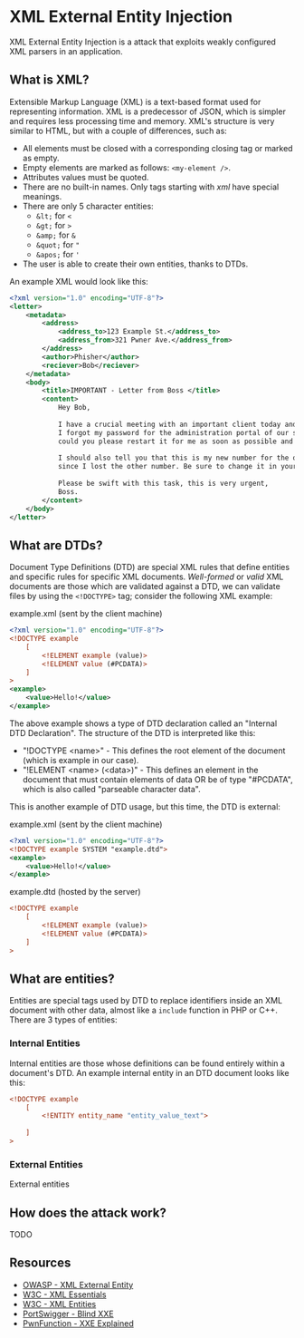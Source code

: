 # XML External Entity Injection

XML External Entity Injection is a attack that exploits weakly configured XML parsers in an application.

## What is XML?

Extensible Markup Language (XML) is a text-based format used for representing information. XML is a predecessor of JSON, which is simpler and requires less processing time and memory. XML's structure is very similar to HTML, but with a couple of differences, such as:

- All elements must be closed with a corresponding closing tag or marked as empty.
- Empty elements are marked as follows: `<my-element />`.
- Attributes values must be quoted.
- There are no built-in names. Only tags starting with *xml* have special meanings.
- There are only 5 character entities: 
    - `&lt;` for `<`
    - `&gt;` for `>`
    - `&amp;` for `&`
    - `&quot;` for `"`
    - `&apos;` for `'`
- The user is able to create their own entities, thanks to DTDs.

An example XML would look like this:

```xml
<?xml version="1.0" encoding="UTF-8"?>
<letter>
    <metadata>
        <address>
            <address_to>123 Example St.</address_to>
            <address_from>321 Pwner Ave.</address_from>
        </address>
        <author>Phisher</author>
        <reciever>Bob</reciever>
    </metadata>
    <body>
        <title>IMPORTANT - Letter from Boss </title>
        <content>
            Hey Bob,
            
            I have a crucial meeting with an important client today and unfortunately,
            I forgot my password for the administration portal of our site,
            could you please restart it for me as soon as possible and send it to my phone number? 
            
            I should also tell you that this is my new number for the office `123-123-1234`,
            since I lost the other number. Be sure to change it in your contacts.
            
            Please be swift with this task, this is very urgent,
            Boss.
        </content>
    </body>
</letter>
```

## What are DTDs?

Document Type Definitions (DTD) are special XML rules that define entities and specific rules for specific XML documents. *Well-formed* or *valid* XML documents are those which are validated against a DTD, we can validate files by using the `<!DOCTYPE>` tag; consider the following XML example:

example.xml (sent by the client machine)
```xml
<?xml version="1.0" encoding="UTF-8"?>
<!DOCTYPE example
    [
        <!ELEMENT example (value)>
        <!ELEMENT value (#PCDATA)>
    ]
>
<example>
    <value>Hello!</value>
</example>
```

The above example shows a type of DTD declaration called an "Internal DTD Declaration". The structure of the DTD is interpreted like this:
- "!DOCTYPE &lt;name&gt;" - This defines the root element of the document (which is example in our case).
- "!ELEMENT &lt;name&gt; (&lt;data&gt;)" - This defines an element in the document that must contain elements of data OR be of type "#PCDATA", which is also called "parseable character data".

This is another example of DTD usage, but this time, the DTD is external:

example.xml (sent by the client machine)
```xml
<?xml version="1.0" encoding="UTF-8"?>
<!DOCTYPE example SYSTEM "example.dtd">
<example>
    <value>Hello!</value>
</example>
```

example.dtd (hosted by the server)
```xml
<!DOCTYPE example
    [
        <!ELEMENT example (value)>
        <!ELEMENT value (#PCDATA)>
    ]
>
```

## What are entities?

Entities are special tags used by DTD to replace identifiers inside an XML document with other data, almost like a `include` function in PHP or C++. There are 3 types of entities:

### Internal Entities

Internal entities are those whose definitions can be found entirely within a document's DTD. An example internal entity in an DTD document looks like this:

```xml
<!DOCTYPE example
    [
        <!ENTITY entity_name "entity_value_text">
        
    ]
>
```

### External Entities

External entities

## How does the attack work?

TODO

## Resources

- [OWASP - XML External Entity](https://owasp.org/www-community/vulnerabilities/XML_External_Entity_(XXE)_Processing)
- [W3C - XML Essentials](https://www.w3.org/standards/xml/core)
- [W3C - XML Entities](https://www.w3resource.com/xml/entities.php)
- [PortSwigger - Blind XXE](https://portswigger.net/web-security/xxe/blind)
- [PwnFunction - XXE Explained](https://www.youtube.com/watch?v=gjm6VHZa_8s)